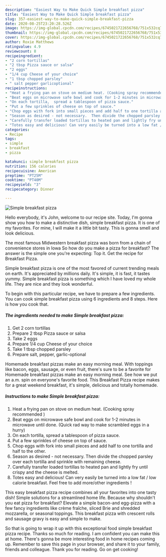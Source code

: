 ```yaml
---
description: "Easiest Way to Make Quick Simple breakfast pizza"
title: "Easiest Way to Make Quick Simple breakfast pizza"
slug: 357-easiest-way-to-make-quick-simple-breakfast-pizza
date: 2020-08-25T23:20:28.526Z
image: https://img-global.cpcdn.com/recipes/6745021722656768/751x532cq70/simple-breakfast-pizza-recipe-main-photo.jpg
thumbnail: https://img-global.cpcdn.com/recipes/6745021722656768/751x532cq70/simple-breakfast-pizza-recipe-main-photo.jpg
cover: https://img-global.cpcdn.com/recipes/6745021722656768/751x532cq70/simple-breakfast-pizza-recipe-main-photo.jpg
author: Roxie Matthews
ratingvalue: 4.9
reviewcount: 8
recipeingredient:
- "2 corn tortillas"
- "2 tbsp Pizza sauce or salsa"
- "2 eggs"
- "1/4 cup Cheese of your choice"
- "1 tbsp chopped parsley"
- " salt pepper garlicoptional"
recipeinstructions:
- "Heat a frying pan on stove on medium heat. (Cooking spray recommended )"
- "Beat eggs on microwave safe bowl and cook for 1-2 minutes in microwave until done. (Quick rad way to make scrambled eggs in a hurry)"
- "On each tortilla,  spread a tablespoon of pizza sauce."
- "Put a few sprinkles of cheese on top of sauce."
- "Chop eggs with fork into small pieces and add half to one tortilla and half to the other."
- "Season as desired - not necessary.  Then divide the chopped parsley over each tortilla and sprinkle with remaining cheese."
- "Carefully transfer loaded tortillas to heated pan and lightly fry until crispy and the cheese is melted."
- "Totes easy and delicious! Can very easily be turned into a low fat / low calorie breakfast. Feel free to add more/other ingredients !"
categories:
- Recipe
tags:
- simple
- breakfast
- pizza

katakunci: simple breakfast pizza 
nutrition: 156 calories
recipecuisine: American
preptime: "PT25M"
cooktime: "PT40M"
recipeyield: "3"
recipecategory: Dinner

---
```



![Simple breakfast pizza](https://img-global.cpcdn.com/recipes/6745021722656768/751x532cq70/simple-breakfast-pizza-recipe-main-photo.jpg)

Hello everybody, it's John, welcome to our recipe site. Today, I'm gonna show you how to make a distinctive dish, simple breakfast pizza. It is one of my favorites. For mine, I will make it a little bit tasty. This is gonna smell and look delicious.

The most famous Midwestern breakfast pizza was born from a chain of convenience stores in Iowa So how do you make a pizza for breakfast? The answer is the simple one you&#39;re expecting: Top it. Get the recipe for Breakfast Pizza.

Simple breakfast pizza is one of the most favored of current trending meals on earth. It's appreciated by millions daily. It's simple, it is fast, it tastes yummy. Simple breakfast pizza is something which I have loved my whole life. They are nice and they look wonderful.


To begin with this particular recipe, we have to prepare a few ingredients. You can cook simple breakfast pizza using 6 ingredients and 8 steps. Here is how you cook that.

<!--inarticleads1-->

##### The ingredients needed to make Simple breakfast pizza:

1. Get 2 corn tortillas
1. Prepare 2 tbsp Pizza sauce or salsa
1. Take 2 eggs
1. Prepare 1/4 cup Cheese of your choice
1. Take 1 tbsp chopped parsley
1. Prepare  salt, pepper, garlic-optional


Homemade breakfast pizzas make an easy morning meal. With toppings like bacon, eggs, sausage, or even fruit, there&#39;s sure to be a favorite for Homemade breakfast pizzas make an easy morning meal. See how we put an a.m. spin on everyone&#39;s favorite food. This Breakfast Pizza recipe makes for a great weekend breakfast, it&#39;s simple, delicious and totally homemade. 

<!--inarticleads2-->

##### Instructions to make Simple breakfast pizza:

1. Heat a frying pan on stove on medium heat. (Cooking spray recommended )
1. Beat eggs on microwave safe bowl and cook for 1-2 minutes in microwave until done. (Quick rad way to make scrambled eggs in a hurry)
1. On each tortilla,  spread a tablespoon of pizza sauce.
1. Put a few sprinkles of cheese on top of sauce.
1. Chop eggs with fork into small pieces and add half to one tortilla and half to the other.
1. Season as desired - not necessary.  Then divide the chopped parsley over each tortilla and sprinkle with remaining cheese.
1. Carefully transfer loaded tortillas to heated pan and lightly fry until crispy and the cheese is melted.
1. Totes easy and delicious! Can very easily be turned into a low fat / low calorie breakfast. Feel free to add more/other ingredients !


This easy breakfast pizza recipe combines all your favorites into one tasty dish! Simple solutions for a streamlined home life. Because why shouldn&#39;t you eat pizza for breakfast? Elevate a simple bacon-and egg-pizza with a few fancy ingredients like crème fraîche, sliced Brie and shredded mozzarella, or seasonal toppings. This breakfast pizza with crescent rolls and sausage gravy is easy and simple to make. 

So that is going to wrap it up with this exceptional food simple breakfast pizza recipe. Thanks so much for reading. I am confident you can make this at home. There's gonna be more interesting food in home recipes coming up. Remember to save this page in your browser, and share it to your family, friends and colleague. Thank you for reading. Go on get cooking!
